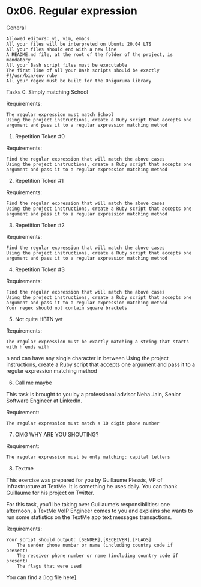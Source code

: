 0x06. Regular expression
========================


General

    Allowed editors: vi, vim, emacs
    All your files will be interpreted on Ubuntu 20.04 LTS
    All your files should end with a new line
    A README.md file, at the root of the folder of the project, is mandatory
    All your Bash script files must be executable
    The first line of all your Bash scripts should be exactly #!/usr/bin/env ruby
    All your regex must be built for the Oniguruma library



Tasks
0. Simply matching School

Requirements:

    The regular expression must match School
    Using the project instructions, create a Ruby script that accepts one argument and pass it to a regular expression matching method



1. Repetition Token #0 

Requirements:

    Find the regular expression that will match the above cases
    Using the project instructions, create a Ruby script that accepts one argument and pass it to a regular expression matching method



2. Repetition Token #1

Requirements:

    Find the regular expression that will match the above cases
    Using the project instructions, create a Ruby script that accepts one argument and pass it to a regular expression matching method




3. Repetition Token #2 

Requirements:

    Find the regular expression that will match the above cases
    Using the project instructions, create a Ruby script that accepts one argument and pass it to a regular expression matching method




4. Repetition Token #3 

Requirements:

    Find the regular expression that will match the above cases
    Using the project instructions, create a Ruby script that accepts one argument and pass it to a regular expression matching method
    Your regex should not contain square brackets





5. Not quite HBTN yet

Requirements:

    The regular expression must be exactly matching a string that starts with h ends with
n and can have any single character in between
    Using the project instructions, create a Ruby script that accepts one argument and pass it to a regular expression matching method





6. Call me maybe

This task is brought to you by a professional advisor Neha Jain, Senior Software Engineer at LinkedIn.

Requirement:

    The regular expression must match a 10 digit phone number




7. OMG WHY ARE YOU SHOUTING? 

Requirement:

    The regular expression must be only matching: capital letters





8. Textme

This exercise was prepared for you by Guillaume Plessis, VP of Infrastructure at TextMe. 
It is something he uses daily. You can thank Guillaume for his project on Twitter.

For this task, you’ll be taking over Guillaume’s responsibilities: one afternoon, a TextMe
VoIP Engineer comes to you and explains she wants to run some statistics on the TextMe app
text messages transactions.

Requirements:

    Your script should output: [SENDER],[RECEIVER],[FLAGS]
        The sender phone number or name (including country code if present)
        The receiver phone number or name (including country code if present)
        The flags that were used

You can find a [log file here].
